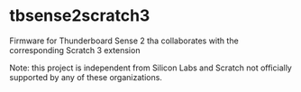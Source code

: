 # tbsense2scratch3

Firmware for Thunderboard Sense 2 tha collaborates with the corresponding Scratch 3 extension

Note: this project is independent from Silicon Labs and Scratch not officially supported by any of these organizations.

